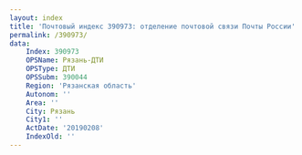 ```yaml
---
layout: index
title: 'Почтовый индекс 390973: отделение почтовой связи Почты России'
permalink: /390973/
data:
    Index: 390973
    OPSName: Рязань-ДТИ
    OPSType: ДТИ
    OPSSubm: 390044
    Region: 'Рязанская область'
    Autonom: ''
    Area: ''
    City: Рязань
    City1: ''
    ActDate: '20190208'
    IndexOld: ''
---
```

